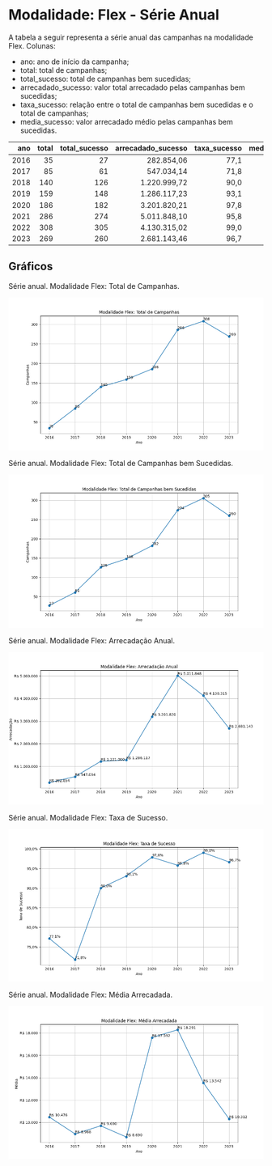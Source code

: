 # Modalidade: Flex - Série Anual

A tabela a seguir representa a série anual das campanhas na modalidade
Flex. Colunas:
- ano: ano de início da campanha;
- total: total de campanhas;
- total_sucesso: total de campanhas bem sucedidas;
- arrecadado_sucesso: valor total arrecadado pelas campanhas bem sucedidas;
- taxa_sucesso: relação entre o total de campanhas bem sucedidas e o total de campanhas;
- media_sucesso: valor arrecadado médio pelas campanhas bem sucedidas.



|    ano |   total |   total_sucesso |   arrecadado_sucesso |   taxa_sucesso |   media_sucesso |
|-------:|--------:|----------------:|---------------------:|---------------:|----------------:|
|  2016  |      35 |              27 |            282.854,06 |           77,1 |        10.476,08 |
|  2017  |      85 |              61 |            547.034,14 |           71,8 |         8.967,77 |
|  2018  |     140 |             126 |           1.220.999,72 |           90,0 |         9.690,47 |
|  2019  |     159 |             148 |           1.286.117,23 |           93,1 |         8.689,98 |
|  2020  |     186 |             182 |           3.201.820,21 |           97,8 |        17.592,42 |
|  2021  |     286 |             274 |           5.011.848,10 |           95,8 |        18.291,42 |
|  2022  |     308 |             305 |           4.130.315,02 |           99,0 |        13.542,02 |
|  2023  |     269 |             260 |           2.681.143,46 |           96,7 |        10.312,09 |

## Gráficos

Série anual. Modalidade Flex: Total de Campanhas.

![Gráfico XY com o título "Modalidade Flex: Total de Campanhas". O eixo X é uma escala de anos. O eixo Y é uma escala valores inteiros.](./serie_por_modalidade_flex-campanhas.png "Modalidade Flex: Total de Campanhas")

Série anual. Modalidade Flex: Total de Campanhas bem Sucedidas.

![Gráfico XY com o título "Modalidade Flex: Total de Campanhas bem Sucedidas". O eixo X é uma escala de anos. O eixo Y é uma escala valores inteiros.](./serie_por_modalidade_flex-bem-sucedidas.png "Modalidade Flex: Total de Campanhas bem Sucedidas")

Série anual. Modalidade Flex: Arrecadação Anual.

![Gráfico XY com o título "Modalidade Flex: Arrecadação Anual". O eixo X é uma escala de anos. O eixo Y é uma escala valores monetários.](./serie_por_modalidade_flex-arrecadado.png "Modalidade Flex: Arrecadação Anual")

Série anual. Modalidade Flex: Taxa de Sucesso.

![Gráfico XY com o título "Modalidade Flex: Taxa de Sucesso". O eixo X é uma escala de anos. O eixo Y é uma escala de porcento.](./serie_por_modalidade_flex-taxa-sucesso.png "Modalidade Flex: Taxa de Sucesso")

Série anual. Modalidade Flex: Média Arrecadada.

![Gráfico XY com o título "Modalidade Flex: Média Arrecadada". O eixo X é uma escala de anos. O eixo Y é uma escala valores monetários.](./serie_por_modalidade_flex-media-sucesso.png "Modalidade Flex: Média Arrecadada")

